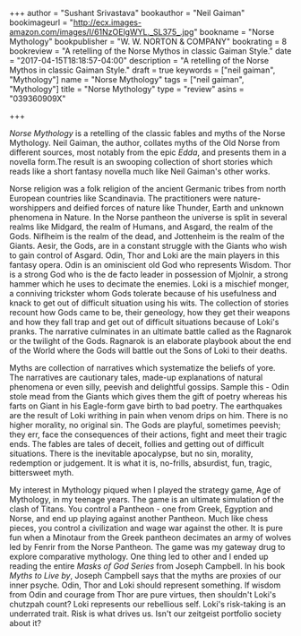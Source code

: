 +++
author = "Sushant Srivastava"
bookauthor = "Neil Gaiman"
bookimageurl = "http://ecx.images-amazon.com/images/I/61NzOElgWYL._SL375_.jpg"
bookname = "Norse Mythology"
bookpublisher = "W. W. NORTON & COMPANY"
bookrating = 8
bookreview = "A retelling of the Norse Mythos in classic Gaiman Style."
date = "2017-04-15T18:18:57-04:00"
description = "A retelling of the Norse Mythos in classic Gaiman Style."
draft = true
keywords = ["neil gaiman", "Mythology"]
name = "Norse Mythology"
tags = ["neil gaiman", "Mythology"]
title = "Norse Mythology"
type = "review"
asins = "039360909X"

+++

*Norse Mythology* is a retelling of the classic fables and myths of the Norse Mythology.
Neil Gaiman, the author, collates myths of the Old Norse from different sources,
most notably from the epic *Edda*, and presents them in a novella form.The result
is an swooping collection of short stories which reads like a short fantasy novella
much like Neil Gaiman's other works.

Norse religion was a folk religion of the ancient Germanic tribes from north
European countries like Scandinavia. The practitioners were nature-worshippers and
deified forces of nature like Thunder, Earth and unknown phenomena in Nature. In the
Norse pantheon the universe is split in several realms like Midgard, the realm of
Humans, and Asgard, the realm of the Gods. Niflheim is the realm of the dead, and
Jottenheim is the realm of the Giants. Aesir, the Gods, are in a constant struggle with
the Giants who wish to gain control of Asgard. Odin, Thor and Loki are the main
players in this fantasy opera. Odin is an ominiscient old God who represents Wisdom.
Thor is a strong God who is the de facto leader in possession of Mjolnir, a strong
hammer which he uses to decimate the enemies. Loki is a mischief monger, a conniving
trickster whom Gods tolerate because of his usefulness and knack to get out of difficult
situation using his wits. The collection of stories recount how Gods came to be, their
geneology, how they get their weapons and how they fall trap and get out of difficult
situations because of Loki's pranks. The narrative culminates in an ultimate battle
called as the Ragnarok or the twilight of the Gods. Ragnarok is an elaborate playbook
about the end of the World where the Gods will battle out the Sons of Loki to their deaths.

Myths are collection of narratives which systematize the beliefs of yore. The narratives
are cautionary tales, made-up explanations of natural phenomena or even silly, peevish
and delightful gossips. Sample this - Odin stole mead from the Giants which gives them
the gift of poetry whereas his farts on Giant in his Eagle-form gave birth to bad
poetry. The earthquakes are the result of Loki writhing in pain when venom drips on him.
There is no higher morality, no original sin. The Gods are playful, sometimes peevish;
they err, face the consequences of their actions, fight and meet their tragic ends. The
fables are tales of deceit, follies and getting out of difficult situations. There is the
inevitable apocalypse, but no sin, morality, redemption or judgement. It is what it is,
no-frills, absurdist, fun, tragic, bittersweet myth.

My interest in Mythology piqued when I played the strategy game, Age of Mythology, in
my teenage years. The game is an ultimate simulation of the clash of Titans. You control
a Pantheon - one from Greek, Egyption and Norse, and end up playing against another Pantheon.
Much like chess pieces, you control a civilization and wage war against the other. It is
pure fun when a Minotaur from the Greek pantheon decimates an army of wolves led by Fenrir from the
Norse Pantheon. The game was my gateway drug to explore comparative mythology. One thing
led to other and I ended up reading the entire *Masks of God Series* from Joseph Campbell.
In his book *Myths to Live by*, Joseph Campbell says that the myths are proxies of our inner psyche.
Odin, Thor and Loki should represent something. If wisdom from Odin and courage from Thor are
pure virtues, then shouldn't Loki's chutzpah count? Loki represents our rebellious self.
Loki's risk-taking is an underrated trait. Risk is what drives us. Isn't our zeitgeist portfolio
society about it?
